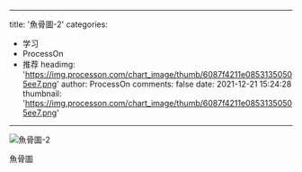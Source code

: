 
---
title: '魚骨圖-2'
categories: 
 - 学习
 - ProcessOn
 - 推荐
headimg: 'https://img.processon.com/chart_image/thumb/6087f4211e08531350505ee7.png'
author: ProcessOn
comments: false
date: 2021-12-21 15:24:28
thumbnail: 'https://img.processon.com/chart_image/thumb/6087f4211e08531350505ee7.png'
---

<div>   
<img class="thumb" alt="魚骨圖-2" src="https://img.processon.com/chart_image/thumb/6087f4211e08531350505ee7.png" referrerpolicy="no-referrer">
<p>魚骨圖</p>  
</div>
            